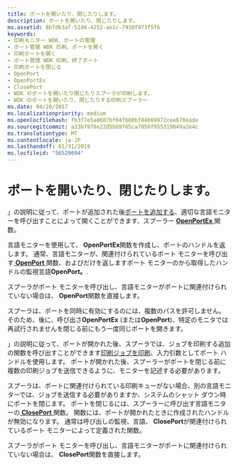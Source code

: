 ```yaml
---
title: ポートを開いたり、閉じたりします。
description: ポートを開いたり、閉じたりします。
ms.assetid: 8bfdb3af-51d4-4252-ae1c-7910f973f5f6
keywords:
- 印刷モニター WDK、ポートの管理
- ポート管理 WDK 印刷、ポートを開く
- 印刷ポートを開く
- ポート管理 WDK 印刷、終了ポート
- 印刷ポートを閉じる
- OpenPort
- OpenPortEx
- ClosePort
- WDK のポートを開いたり閉じたりスプーラが印刷します。
- WDK のポートを開いたり、閉じたりする印刷スプーラー
ms.date: 04/20/2017
ms.localizationpriority: medium
ms.openlocfilehash: fb3f7e5a8687bf04fb00bf84b69972cee670eade
ms.sourcegitcommit: a33b7978e22d5bb9f65ca7056f955319049a2e4c
ms.translationtype: MT
ms.contentlocale: ja-JP
ms.lasthandoff: 01/31/2019
ms.locfileid: "56529694"
---
```

# <a name="opening-and-closing-a-port"></a>ポートを開いたり、閉じたりします。





」の説明に従って、ポートが追加された後[ポートを追加する](adding-a-port.md)、適切な言語モニターを呼び出すことによって開くことができます、スプーラー [ **OpenPortEx** ](https://msdn.microsoft.com/library/windows/hardware/ff559596)関数。

言語モニターを使用して、 **OpenPortEx**関数を作成し、ポートのハンドルを返します。 通常、言語モニターが、関連付けられているポート モニターを呼び出す[ **OpenPort** ](https://msdn.microsoft.com/library/windows/hardware/ff559593)関数、およびだけを返しますポート モニターのから取得したハンドルの監視言語**OpenPort。**.

スプーラがポート モニターを呼び出し、言語モニターがポートに関連付けられていない場合は、 **OpenPort**関数を直接します。

スプーラは、ポートを同時に有効にするのには、複数のパスを許可しません。 そのため、後に、呼び出さ**OpenPortEx** (または**OpenPort**)、特定のモニタでは再試行されませんを閉じる前にもう一度同じポートを開きます。

」の説明に従って、ポートが開かれた後、スプーラでは、ジョブを印刷する追加の関数を呼び出すことができます[印刷ジョブを印刷](printing-a-print-job.md)、入力引数としてポート ハンドルを使用します。 ポートが開かれた後、スプーラーがポートを閉じる前に複数の印刷ジョブを送信できるように、モニターを記述する必要があります。

スプーラは、ポートに関連付けられている印刷キューがない場合、別の言語モニターでは、ジョブを送信する必要がありますか、システムのシャット ダウン時にポートを閉じます。 ポートを閉じるには、スプーラーに呼び出す言語モニターの[ **ClosePort** ](https://msdn.microsoft.com/library/windows/hardware/ff545975)関数。 関数には、ポートが開かれたときに作成されたハンドルが無効になります。 通常は呼び出しの監視、言語、 **ClosePort**が関連付けられているポート モニターによって定義された関数。

スプーラがポート モニターを呼び出し、言語モニターがポートに関連付けられていない場合は、 **ClosePort**関数を直接します。

 

 





